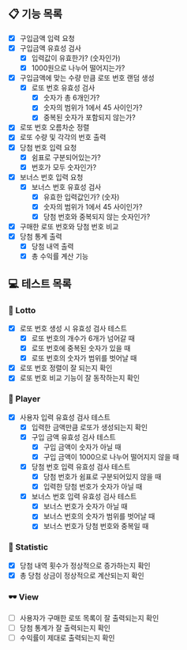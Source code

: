 ## 📋 기능 목록
- [X] 구입금액 입력 요청
- [X] 구입금액 유효성 검사 
    - [X] 입력값이 유효한가? (숫자인가)
    - [X] 1000원으로 나누어 떨어지는가?
- [X] 구입금액에 맞는 수량 만큼 로또 번호 랜덤 생성
    - [X] 로또 번호 유효성 검사
      - [X] 숫자가 총 6개인가?
      - [X] 숫자의 범위가 1에서 45 사이인가?
      - [X] 중복된 숫자가 포함되지 않는가?
- [X] 로또 번호 오름차순 정렬
- [X] 로또 수량 및 각각의 번호 출력
- [X] 당첨 번호 입력 요청
    - [X] 쉼표로 구분되어있는가?
    - [X] 번호가 모두 숫자인가?
- [X] 보너스 번호 입력 요청
    - [X] 보너스 번호 유효성 검사
        - [X] 유효한 입력값인가? (숫자)
        - [X] 숫자의 범위가 1에서 45 사이인가?
        - [X] 당첨 번호와 중복되지 않는 숫자인가?
- [X] 구매한 로또 번호와 당첨 번호 비교
- [X] 당첨 통계 출력
    - [X] 당첨 내역 출력
    - [X] 총 수익률 계산 기능

## 💻 테스트 목록
### 🎊 Lotto
- [X] 로또 번호 생성 시 유효성 검사 테스트
    - [X] 로또 번호의 개수가 6개가 넘어갈 때
    - [X] 로또 번호에 중복된 숫자가 있을 때
    - [X] 로또 번호의 숫자가 범위를 벗어날 때
- [X] 로또 번호 정렬이 잘 되는지 확인
- [X] 로또 번호 비교 기능이 잘 동작하는지 확인

### 👨 Player
- [X] 사용자 입력 유효성 검사 테스트
    - [X] 입력한 금액만큼 로또가 생성되는지 확인
    - [X] 구입 금액 유효성 검사 테스트
      - [X] 구입 금액이 숫자가 아닐 때
      - [X] 구입 금액이 1000으로 나누어 떨어지지 않을 때
    - [X] 당첨 번호 입력 유효성 검사 테스트
      - [X] 당첨 번호가 쉼표로 구분되어있지 않을 때
      - [X] 입력한 당첨 번호가 숫자가 아닐 때
    - [X] 보너스 번호 입력 유효성 검사 테스트
      - [X] 보너스 번호가 숫자가 아닐 때
      - [X] 보너스 번호의 숫자가 범위를 벗어날 때
      - [X] 보너스 번호가 당첨 번호와 중복일 때
  
### 📄 Statistic
- [X] 당첨 내역 횟수가 정상적으로 증가하는지 확인
- [X] 총 당첨 상금이 정상적으로 계산되는지 확인

### 🕶 View
- [ ] 사용자가 구매한 로또 목록이 잘 출력되는지 확인
- [ ] 당첨 통계가 잘 출력되는지 확인
- [ ] 수익률이 제대로 출력되는지 확인
